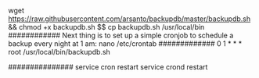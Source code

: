 
wget https://raw.githubusercontent.com/arsanto/backupdb/master/backupdb.sh && chmod +x backupdb.sh $$ cp backupdb.sh /usr/local/bin
############
Next thing is to set up a simple cronjob to schedule a backup every night at 1 am:
nano /etc/crontab
#############
0 1 * * * root /usr/local/bin/backupdb.sh


###############
service cron restart
service crond restart
